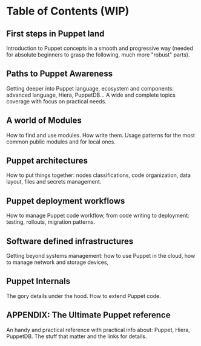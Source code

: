 # Table of Contents (WIP)

## First steps in Puppet land
Introduction to Puppet concepts in a smooth and progressive way (needed for absolute beginners to grasp the following, much more "robust" parts).

## Paths to Puppet Awareness
Getting deeper into Puppet language, ecosystem and components: advanced language, Hiera, PuppetDB...
A wide and complete topics coverage with focus on practical needs.

## A world of Modules
How to find and use modules. How write them.
Usage patterns for the most common public modules and for local ones.

## Puppet architectures
How to put things together: nodes classifications, code organization, data layout, files and secrets management.

## Puppet deployment workflows
How to manage Puppet code workflow, from code writing to deployment: testing, rollouts, migration patterns.

## Software defined infrastructures
Getting beyond systems management: how to use Puppet in the cloud, how to manage network and storage devices,

## Puppet Internals
The gory details under the hood. How to extend Puppet code.

## APPENDIX: The Ultimate Puppet reference
An handy and practical reference with practical info about: Puppet, Hiera, PuppetDB. The stuff that matter and the links for details.
